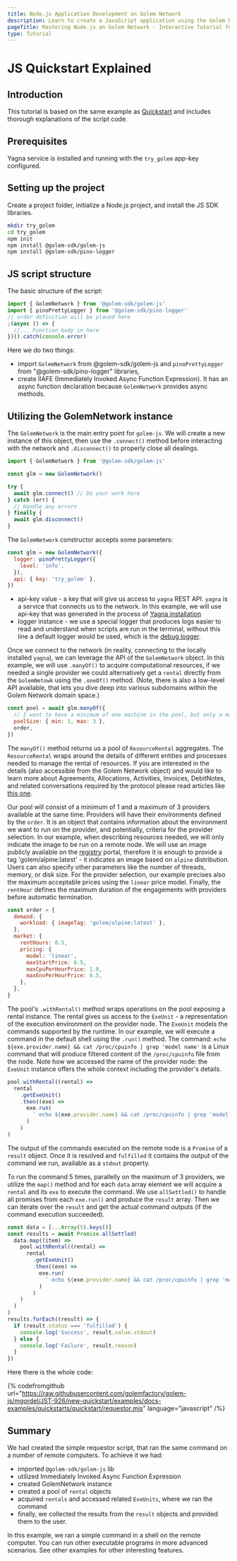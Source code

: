 ```yaml
---
title: Node.js Application Development on Golem Network
description: Learn to create a JavaScript application using the Golem Network with our tutorial where we explain the Quickstart example and steps for setting up Node.js projects and utilizing Task Executors.
pageTitle: Mastering Node.js on Golem Network - Interactive Tutorial for Developers
type: Tutorial
---
```


# JS Quickstart Explained

## Introduction

This tutorial is based on the same example as [Quickstart](/docs/creators/javascript/quickstarts/quickstart) and includes thorough explanations of the script code.

## Prerequisites

Yagna service is installed and running with the `try_golem` app-key configured.

## Setting up the project

Create a project folder, initialize a Node.js project, and install the JS SDK libraries.

```bash
mkdir try_golem
cd try_golem
npm init
npm install @golem-sdk/golem-js
npm install @golem-sdk/pino-logger
```

## JS script structure

The basic structure of the script:

```js
import { GolemNetwork } from '@golem-sdk/golem-js'
import { pinoPrettyLogger } from '@golem-sdk/pino-logger'
// order definition will be placed here
;(async () => {
  //... Function body in here
})().catch(console.error)
```

Here we do two things:

- import `GolemNetwork` from @golem-sdk/golem-js and `pinoPrettyLogger` from "@golem-sdk/pino-logger" libraries,
- create IIAFE (Immediately Invoked Async Function Expression). It has an async function declaration because `GolemNetwork` provides async methods.

## Utilizing the GolemNetwork instance

The `GolemNetwork` is the main entry point for `golem-js`. We will create a new instance of this object, then use the `.connect()` method before interacting with the network and `.disconnect()` to properly close all dealings.

```js
import { GolemNetwork } from '@golem-sdk/golem-js'

const glm = new GolemNetwork()

try {
  await glm.connect() // Do your work here
} catch (err) {
  // Handle any errors
} finally {
  await glm.disconnect()
}
```

The `GolemNetwork` constructor accepts some parameters:

```js
const glm = new GolemNetwork({
  logger: pinoPrettyLogger({
    level: 'info',
  }),
  api: { key: 'try_golem' },
})
```

- api-key value - a key that will give us access to `yagna` REST API. `yagna` is a service that connects us to the network. In this example, we will use api-key that was generated in the process of [Yagna installation](/docs/creators/tools/yagna/yagna-installation-for-requestors)
- logger instance - we use a special logger that produces logs easier to read and understand when scripts are run in the terminal, without this line a default logger would be used, which is the [debug logger](https://www.npmjs.com/package/debug). 

Once we connect to the network (in reality, connecting to the locally installed `yagna`), we can leverage the API of the `GolemNetwork` object. In this example, we will use `.manyOf()` to acquire computational resources, if we needed a single provider we could alternatively get a `rental` directly from the `GolemNetowk` using the `.oneOf()` method. (Note, there is also a low-level API available, that lets you dive deep into various subdomains within the Golem Network domain space.)

```js
const pool = await glm.manyOf({
  // I want to have a minimum of one machine in the pool, but only a maximum of 3 machines can work at the same time
  poolSize: { min: 1, max: 3 },
  order,
})
```

The `manyOf()` method returns us a pool of `ResourceRental` aggregates. The `ResourceRental` wraps around the details of different entities and processes needed to manage the rental of resources. If you are interested in the details (also accessible from the Golem Network object) and would like to learn more about Agreements, Allocations, Activities, Invoices, DebitNotes, and related conversations required by the protocol please read articles like [this one](/docs/creators/common/requestor-provider-interaction#the-story).

Our pool will consist of a minimum of 1 and a maximum of 3 providers available at the same time. Providers will have their environments defined by the `order`. It is an object that contains information about the environment we want to run on the provider, and potentially, criteria for the provider selection.
In our example, when describing resources needed, we will only indicate the image to be run on a remote node. We will use an image publicly available on the [registry](https://registry.golem.network) portal, therefore it is enough to provide a tag 'golem/alpine:latest' - it indicates an image based on `alpine` distribution. Users can also specify other parameters like the number of threads, memory, or disk size.
For the provider selection, our example precises also the maximum acceptable prices using the `linear` price model. Finally, the `rentHour` defines the maximum duration of the engagements with providers before automatic termination.

```js
const order = {
  demand: {
    workload: { imageTag: 'golem/alpine:latest' },
  },
  market: {
    rentHours: 0.5,
    pricing: {
      model: 'linear',
      maxStartPrice: 0.5,
      maxCpuPerHourPrice: 1.0,
      maxEnvPerHourPrice: 0.5,
    },
  },
}
```

The pool's `.withRental()` method wraps operations on the pool exposing a rental instance. The rental gives us access to the `ExeUnit` - a representation of the execution environment on the provider node. The `ExeUnit` models the commands supported by the runtime. In our example, we will execute a command in the default shell using the `.run()` method. The command: `echo ${exe.provider.name} && cat /proc/cpuinfo | grep 'model name'` is a Linux command that will produce filtered content of the `/proc/cpuinfo` file from the node. Note how we accessed the name of the provider node: the `ExeUnit` instance offers the whole context including the provider's details.

```js
pool.withRental((rental) =>
  rental
    .getExeUnit()
    .then((exe) =>
      exe.run(
        ` echo ${exe.provider.name} && cat /proc/cpuinfo | grep 'model name' `
      )
    )
)
```

The output of the commands executed on the remote node is a `Promise` of a `result` object. Once it is resolved and `fulfilled` it contains the output of the command we run, available as a `stdout` property.

To run the command 5 times, parallelly on the maximum of 3 providers, we utilize the `map()` method and for each `data` array element we will acquire a `rental` and its `exe` to execute the command. We use `allSettled()` to handle all promises from each `exe.run()` and produce the `result` array. Then we can iterate over the `result` and get the actual command outputs (if the command execution succeeded).

```js
const data = [...Array(5).keys()]
const results = await Promise.allSettled(
  data.map((item) =>
    pool.withRental((rental) =>
      rental
        .getExeUnit()
        .then((exe) =>
          exe.run(
            ` echo ${exe.provider.name} && cat /proc/cpuinfo | grep 'model name' `
          )
        )
    )
  )
)
results.forEach((result) => {
  if (result.status === 'fulfilled') {
    console.log('Success', result.value.stdout)
  } else {
    console.log('Failure', result.reason)
  }
})
```

Here there is the whole code:

{% codefromgithub url="https://raw.githubusercontent.com/golemfactory/golem-js/mgordel/JST-926/new-quickstart/examples/docs-examples/quickstarts/quickstart/requestor.mjs" language="javascript" /%}

## Summary

We had created the simple requestor script, that ran the same command on a number of remote computers.
To achieve it we had:

- imported `@golem-sdk/golem-js` lib
- utilized Immediately Invoked Async Function Expression
- created GolemNetwork instance
- created a pool of `rental` objects
- acquired `rentals` and accessed related `ExeUnits`, where we ran the command
- finally, we collected the results from the `result` objects and provided them to the user.

In this example, we ran a simple command in a shell on the remote computer. You can run other executable programs in more advanced scenarios. See other examples for other interesting features.
